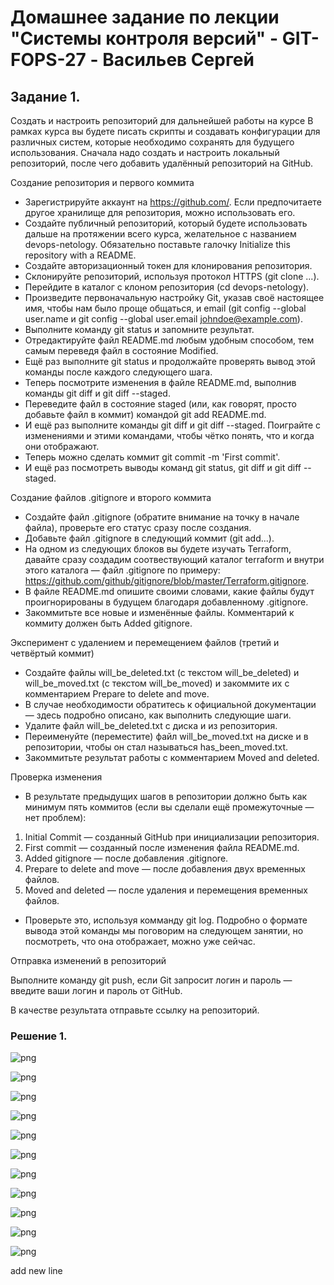 # Домашнее задание по лекции "Системы контроля версий" - GIT-FOPS-27 - Васильев Сергей

## Задание 1. 

Создать и настроить репозиторий для дальнейшей работы на курсе
В рамках курса вы будете писать скрипты и создавать конфигурации для различных систем, которые необходимо сохранять для будущего использования. Сначала надо создать и настроить локальный репозиторий, после чего добавить удалённый репозиторий на GitHub.

Создание репозитория и первого коммита
* Зарегистрируйте аккаунт на https://github.com/. Если предпочитаете другое хранилище для репозитория, можно использовать его. 
* Создайте публичный репозиторий, который будете использовать дальше на протяжении всего курса, желательное с названием devops-netology. Обязательно поставьте галочку Initialize this repository with a README. 
* Создайте авторизационный токен для клонирования репозитория. 
* Склонируйте репозиторий, используя протокол HTTPS (git clone ...). 
* Перейдите в каталог с клоном репозитория (cd devops-netology). 
* Произведите первоначальную настройку Git, указав своё настоящее имя, чтобы нам было проще общаться, и email (git config --global user.name и git config --global user.email johndoe@example.com). 
* Выполните команду git status и запомните результат. 
* Отредактируйте файл README.md любым удобным способом, тем самым переведя файл в состояние Modified. 
* Ещё раз выполните git status и продолжайте проверять вывод этой команды после каждого следующего шага. 
* Теперь посмотрите изменения в файле README.md, выполнив команды git diff и git diff --staged. 
* Переведите файл в состояние staged (или, как говорят, просто добавьте файл в коммит) командой git add README.md. 
* И ещё раз выполните команды git diff и git diff --staged. Поиграйте с изменениями и этими командами, чтобы чётко понять, что и когда они отображают. 
* Теперь можно сделать коммит git commit -m 'First commit'. 
* И ещё раз посмотреть выводы команд git status, git diff и git diff --staged. 

Создание файлов .gitignore и второго коммита

* Создайте файл .gitignore (обратите внимание на точку в начале файла), проверьте его статус сразу после создания. 
* Добавьте файл .gitignore в следующий коммит (git add...). 
* На одном из следующих блоков вы будете изучать Terraform, давайте сразу создадим соотвествующий каталог terraform и внутри этого каталога — файл .gitignore по примеру: https://github.com/github/gitignore/blob/master/Terraform.gitignore. 
* В файле README.md опишите своими словами, какие файлы будут проигнорированы в будущем благодаря добавленному .gitignore. 
* Закоммитьте все новые и изменённые файлы. Комментарий к коммиту должен быть Added gitignore. 

Эксперимент с удалением и перемещением файлов (третий и четвёртый коммит)

* Создайте файлы will_be_deleted.txt (с текстом will_be_deleted) и will_be_moved.txt (с текстом will_be_moved) и закоммите их с комментарием Prepare to delete and move. 
* В случае необходимости обратитесь к официальной документации — здесь подробно описано, как выполнить следующие шаги. 
* Удалите файл will_be_deleted.txt с диска и из репозитория. 
* Переименуйте (переместите) файл will_be_moved.txt на диске и в репозитории, чтобы он стал называться has_been_moved.txt. 
* Закоммитьте результат работы с комментарием Moved and deleted. 

Проверка изменения

* В результате предыдущих шагов в репозитории должно быть как минимум пять коммитов (если вы сделали ещё промежуточные — нет проблем): 
1. Initial Commit — созданный GitHub при инициализации репозитория.
2. First commit — созданный после изменения файла README.md.
3. Added gitignore — после добавления .gitignore.
4. Prepare to delete and move — после добавления двух временных файлов.
5. Moved and deleted — после удаления и перемещения временных файлов.

* Проверьте это, используя комманду git log. Подробно о формате вывода этой команды мы поговорим на следующем занятии, но посмотреть, что она отображает, можно уже сейчас. 

Отправка изменений в репозиторий

Выполните команду git push, если Git запросит логин и пароль — введите ваши логин и пароль от GitHub.

В качестве результата отправьте ссылку на репозиторий.



### Решение 1.

![png](./scr/Screenshot_1.png)

![png](./scr/Screenshot_2.png)

![png](./scr/Screenshot_3.png)

![png](./scr/Screenshot_4.png)

![png](./scr/Screenshot_5.png)

![png](./scr/Screenshot_6.png)

![png](./scr/Screenshot_7.png)

![png](./scr/Screenshot_8.png)

![png](./scr/Screenshot_9.png)

![png](./scr/Screenshot_10.png)

![png](./scr/Screenshot_11.png)

add new line

